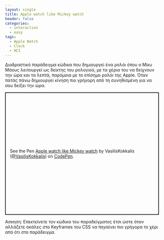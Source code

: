 ```yaml
---
layout: single
title: Apple watch like Mickey watch
header: false
categories:
  - interaction
  - easy
tags:
  - Apple Watch
  - Clock
  - HCI
---
```


Διαδραστικό παράδειγμα κώδικα που δημιουργεί ένα ρολόι όπου ο Μίκυ Μάους λειτουργεί ως δείκτης του ρολογιού,
με τα χέρια του να δείχνουν την ώρα και τα λεπτά, παρόμοια με το επίσημο ρολόι της Apple. Όταν πατάς πάνω δημιουργεί κίνηση πιο γρήγορη από τη συνηθισμένη 
για να σου δείξει την ώρα. 

<p class="codepen" data-height="400" data-theme-id="light" data-default-tab="result" data-slug-hash="YPYXBv" data-user="VasilisKokkalis" style="height: 400px; box-sizing: border-box; display: flex; align-items: center; justify-content: center; border: 2px solid; margin: 1em 0; padding: 1em;" data-pen-title="Apple watch like Mickey watch">
  <span>See the Pen <a href="https://codepen.io/VasilisKokkalis/pen/YPYXBv">
  Apple watch like Mickey watch</a> by VasilisKokkalis (<a href="https://codepen.io/VasilisKokkalis">@VasilisKokkalis</a>)
  on <a href="https://codepen.io">CodePen</a>.</span>
</p>

<script async src="https://cpwebassets.codepen.io/assets/embed/ei.js"></script>


<p data-height="350" data-theme-id="light" data-slug-hash="YPPxBxy" data-default-tab="result" 
  data-user="VasilisKokkalis" data-embed-version="2" data-pen-title="Apple watch like Mickey watch" class="codepen"></p>
<script async src="https://cpwebassets.codepen.io/assets/embed/ei.js"></script>


Ασκηση: Επεκτείνετε τον κώδικα του παραδείγματος έτσι ώστε όταν αλλάζετε σκάλες στο Keyframes του CSS να πηγαίνει πιο γρήγορα το χέρι από ότι στο παράδειγμα.
